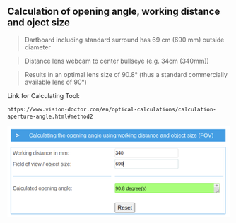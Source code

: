 ## Calculation of opening angle, working distance and oject size

> Dartboard including standard surround has 69 cm (690 mm) outside diameter

> Distance lens webcam to center bullseye (e.g. 34cm (340mm))

> Results in an optimal lens size of 90.8° (thus a standard commercially available lens of 90°)

Link for Calculating Tool:
```
https://www.vision-doctor.com/en/optical-calculations/calculation-aperture-angle.html#method2
```

![](https://github.com/SteveMutter/autodarts-Community-Docs/blob/main/source/image5.png)